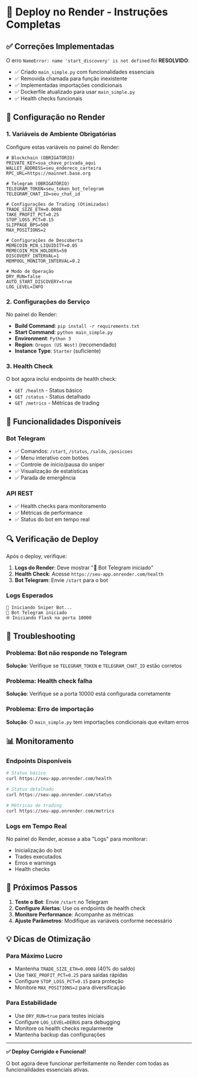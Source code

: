 # 🚀 Deploy no Render - Instruções Completas

## ✅ Correções Implementadas

O erro `NameError: name 'start_discovery' is not defined` foi **RESOLVIDO**:

- ✅ Criado `main_simple.py` com funcionalidades essenciais
- ✅ Removida chamada para função inexistente
- ✅ Implementadas importações condicionais
- ✅ Dockerfile atualizado para usar `main_simple.py`
- ✅ Health checks funcionais

## 🔧 Configuração no Render

### 1. Variáveis de Ambiente Obrigatórias

Configure estas variáveis no painel do Render:

```env
# Blockchain (OBRIGATÓRIO)
PRIVATE_KEY=sua_chave_privada_aqui
WALLET_ADDRESS=seu_endereco_carteira
RPC_URL=https://mainnet.base.org

# Telegram (OBRIGATÓRIO)
TELEGRAM_TOKEN=seu_token_bot_telegram
TELEGRAM_CHAT_ID=seu_chat_id

# Configurações de Trading (Otimizadas)
TRADE_SIZE_ETH=0.0008
TAKE_PROFIT_PCT=0.25
STOP_LOSS_PCT=0.15
SLIPPAGE_BPS=500
MAX_POSITIONS=2

# Configurações de Descoberta
MEMECOIN_MIN_LIQUIDITY=0.05
MEMECOIN_MIN_HOLDERS=50
DISCOVERY_INTERVAL=1
MEMPOOL_MONITOR_INTERVAL=0.2

# Modo de Operação
DRY_RUN=false
AUTO_START_DISCOVERY=true
LOG_LEVEL=INFO
```

### 2. Configurações do Serviço

No painel do Render:

- **Build Command**: `pip install -r requirements.txt`
- **Start Command**: `python main_simple.py`
- **Environment**: `Python 3`
- **Region**: `Oregon (US West)` (recomendado)
- **Instance Type**: `Starter` (suficiente)

### 3. Health Check

O bot agora inclui endpoints de health check:

- `GET /health` - Status básico
- `GET /status` - Status detalhado
- `GET /metrics` - Métricas de trading

## 🤖 Funcionalidades Disponíveis

### Bot Telegram
- ✅ Comandos: `/start`, `/status`, `/saldo`, `/posicoes`
- ✅ Menu interativo com botões
- ✅ Controle de início/pausa do sniper
- ✅ Visualização de estatísticas
- ✅ Parada de emergência

### API REST
- ✅ Health checks para monitoramento
- ✅ Métricas de performance
- ✅ Status do bot em tempo real

## 🔍 Verificação de Deploy

Após o deploy, verifique:

1. **Logs do Render**: Deve mostrar "🤖 Bot Telegram iniciado"
2. **Health Check**: Acesse `https://seu-app.onrender.com/health`
3. **Bot Telegram**: Envie `/start` para o bot

### Logs Esperados
```
🚀 Iniciando Sniper Bot...
🤖 Bot Telegram iniciado
🌐 Iniciando Flask na porta 10000
```

## 🚨 Troubleshooting

### Problema: Bot não responde no Telegram
**Solução**: Verifique se `TELEGRAM_TOKEN` e `TELEGRAM_CHAT_ID` estão corretos

### Problema: Health check falha
**Solução**: Verifique se a porta 10000 está configurada corretamente

### Problema: Erro de importação
**Solução**: O `main_simple.py` tem importações condicionais que evitam erros

## 📊 Monitoramento

### Endpoints Disponíveis
```bash
# Status básico
curl https://seu-app.onrender.com/health

# Status detalhado
curl https://seu-app.onrender.com/status

# Métricas de trading
curl https://seu-app.onrender.com/metrics
```

### Logs em Tempo Real
No painel do Render, acesse a aba "Logs" para monitorar:
- Inicialização do bot
- Trades executados
- Erros e warnings
- Health checks

## 🎯 Próximos Passos

1. **Teste o Bot**: Envie `/start` no Telegram
2. **Configure Alertas**: Use os endpoints de health check
3. **Monitore Performance**: Acompanhe as métricas
4. **Ajuste Parâmetros**: Modifique as variáveis conforme necessário

## 💡 Dicas de Otimização

### Para Máximo Lucro
- Mantenha `TRADE_SIZE_ETH=0.0008` (40% do saldo)
- Use `TAKE_PROFIT_PCT=0.25` para saídas rápidas
- Configure `STOP_LOSS_PCT=0.15` para proteção
- Monitore `MAX_POSITIONS=2` para diversificação

### Para Estabilidade
- Use `DRY_RUN=true` para testes iniciais
- Configure `LOG_LEVEL=DEBUG` para debugging
- Monitore os health checks regularmente
- Mantenha backup das configurações

---

**✅ Deploy Corrigido e Funcional!**

O bot agora deve funcionar perfeitamente no Render com todas as funcionalidades essenciais ativas.